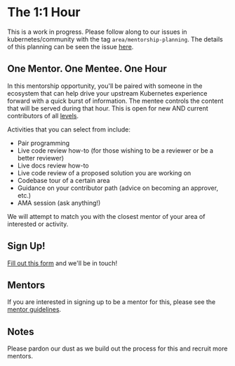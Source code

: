 The 1:1 Hour
=======
This is a work in progress. Please follow along to our issues in kubernetes/community with the tag `area/mentorship-planning`. The details of this planning can be seen the issue [here](https://github.com/kubernetes/community/issues/2657).

## One Mentor. One Mentee. One Hour

In this mentorship opportunity, you'll be paired with someone in the ecosystem that can help drive your upstream Kubernetes experience forward with a quick burst of information. The mentee controls the content that will be served during that hour. This is open for new AND current contributors of all [levels](/community-membership.md).

Activities that you can select from include:
* Pair programming
* Live code review how-to (for those wishing to be a reviewer or be a better reviewer)
* Live docs review how-to
* Live code review of a proposed solution you are working on
* Codebase tour of a certain area
* Guidance on your contributor path (advice on becoming an approver, etc.)
* AMA session (ask anything!)

We will attempt to match you with the closest mentor of your area of interested or activity.

## Sign Up!

[Fill out this form](https://goo.gl/forms/9WllkPFTRB999vcc2) and we'll be in touch!

## Mentors

If you are interested in signing up to be a mentor for this, please see the [mentor guidelines](mentor-guide.md).

## Notes

Please pardon our dust as we build out the process for this and recruit more mentors.
